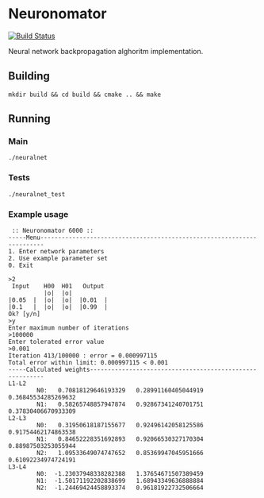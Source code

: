 # Neuronomator

[![Build Status](https://travis-ci.org/lonski/neuronomator-cpp.svg?branch=master)](https://travis-ci.org/lonski/neuronomator-cpp)

Neural network backpropagation alghoritm implementation.

## Building

```
mkdir build && cd build && cmake .. && make
```

## Running

### Main

```
./neuralnet
```

### Tests

```
./neuralnet_test
```

### Example usage

```
 :: Neuronomator 6000 ::
-----Menu-----------------------------------------------------------------------
1. Enter network parameters
2. Use example parameter set
0. Exit

>2
 Input    H00  H01   Output 
          |o|  |o|          
|0.05  |  |o|  |o|  |0.01  |
|0.1   |  |o|  |o|  |0.99  |
Ok? [y/n]
>y
Enter maximum number of iterations
>100000
Enter tolerated error value
>0.001
Iteration 413/100000 : error = 0.000997115
Total error within limit: 0.000997115 < 0.001
-----Calculated weights---------------------------------------------------------
L1-L2
        N0:   0.70818129646193329   0.28991160405044919   0.36845534285269632
        N1:   0.58265748857947874   0.92867341240701751   0.37830406670933309
L2-L3
        N0:   0.31950618187155677   0.92496142058125586   0.91754462174863538
        N1:   0.84652228351692893   0.92066530327170304   0.88987503253055944
        N2:   1.09533649074747652   0.85369947045951666   0.61092234974724191
L3-L4
        N0:  -1.23037948338282388   1.37654671507389459
        N1:  -1.50171192202838699   1.68943349636888884
        N2:  -1.24469424458893374   0.96181922732506664
```
